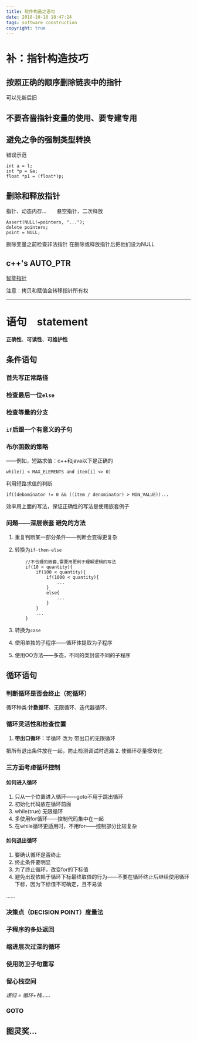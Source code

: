```yaml
---
title: 软件构造之语句
date: 2018-10-18 18:47:24
tags: software construction
copyright: true
---
```


# 补：指针构造技巧
## 按照正确的顺序删除链表中的指针
可以先新后旧
## 不要吝啬指针变量的使用、要专建专用
## 避免之争的强制类型转换
错误示范
```
int a = l;
int *p = &a;
float *p1 = (float*)p;
```

## 删除和释放指针
指针、动态内存...　　悬空指针、二次释放

```
Assert(NULL!=pointers, "...");
delete pointers;
point = NULL;
```

删除变量之前检查非法指针
在删除或释放指针后把他们设为NULL

## c++'s AUTO_PTR
[智能指针](http://https://en.cppreference.com/w/cpp/memory/auto_ptr)

注意：拷贝和赋值会转移指针所有权

------
# 语句　statement
**正确性**、**可读性**、**可维护性**
## 条件语句
### 首先写正常路径
### 检查最后一位`else`
### 检查等量的分支
### `if`后跟一个有意义的子句
### **布尔函数**的策略
——例如，短路求值：c++和java以下是正确的
```
while(i < MAX_ELEMENTS and item[i] <> 0)
```
利用短路求值的判断
```
if((debominator != 0 && ((item / denominator) > MIN_VALUE))...
```
效率用上面的写法，保证正确性的写法是使用嵌套例子
### 问题——**深层嵌套** 避免的方法
1. 重复判断某一部分条件——判断会变得更复杂
2. 转换为`if-then-else`

    ```
    	//不合理的嵌套,需要用更利于理解逻辑的写法
    	if(10 < quantity){
    		if(100 < quantity){
    			if(1000 < quantity){
    				...
    			}
    			else{
    				...
    			}
    		}
    		...
    	}
    ```

3. 转换为`case`
4. 使用单独的子程序——循环体提取为子程序
5. 使用OO方法——多态，不同的类封装不同的子程序

## 循环语句
### 判断循环是否会终止（死循环）

循环种类:**计数循环**、无限循环、迭代器循环、

### 循环灵活性和检查位置
1. **带出口循环**：半循环 改为 带出口的无限循环

  把所有退出条件放在一起，防止检测调试时遗漏
2. 使循环尽量模块化

### 三方面考虑循环控制
#### 如何进入循环
1. 只从一个位置进入循环——goto不用于跳出循环
2. 初始化代码放在循环前面
3. while(true) 无限循环
4. 多使用for循环——控制代码集中在一起
5. 在while循环更适用时，不用for——控制部分比较复杂

#### 如何退出循环
1. 要确认循环是否终止
2. 终止条件要明显
3. 为了终止循环，改变for的下标值
4. 避免出现依赖于循环下标最终取值的行为——不要在循环终止后继续使用循环下标，因为下标值不可确定，且不易读

......
### 决策点（DECISION POINT）度量法

### 子程序的多处返回
### 缩进层次过深的循环
### 使用防卫子句重写
### 留心栈空间
*递归 = 循环+栈......*

### GOTO

## 图灵奖...